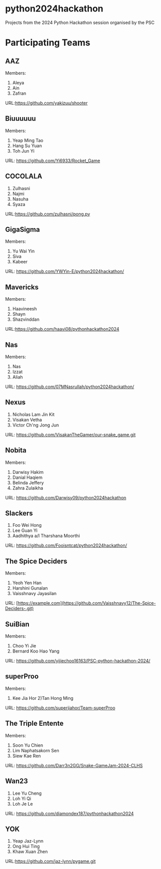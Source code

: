 # python2024hackathon
Projects from the 2024 Python Hackathon session organised by the PSC

# Participating Teams

## AAZ

Members:

1. Aleya
2. Ain
3. Zafran

URL:https://github.com/yakizuu/shooter

## Biuuuuuu

Members:

1. Yeap Ming Tao
2. Hang Su Yuan
3. Toh Jun Yi

URL: https://github.com/Yi6933/Rocket_Game

## COCOLALA
1. Zulhasni
2. Najmi
3. Nasuha
4. Syaza

URL:https://github.com/zulhasni/pong.py

## GigaSigma

Members:

1. Yu Wai Yin
2. Siva
3. Kabeer

URL: https://github.com/YWYin-E/python2024hackathon/

## Mavericks 

Members: 

1. Haavineesh
2. Shayn
3. Shazvinddan

URL:https://github.com/haavi08/pythonhackathon2024

## Nas

Members:

1. Nas
2. Izzat
3. Aliah

URL: https://github.com/07MNasrullah/python2024hackathon/

## Nexus
1. Nicholas Lam Jin Kit
2. Visakan Vetha
3. Victor Ch'ng Jong Jun

URL: https://github.com/VisakanTheGamer/our-snake_game.git

## Nobita

Members:
1. Darwisy Hakim
2. Danial Haqiem
3. Belinda Jeffery
4. Zahra Zulaikha

URL: https://github.com/Darwisy09/python2024hackathon

## Slackers
1. Foo Wei Hong
2. Lee Guan Yi
3. Aadhithya a/l Tharshana Moorthi

URL: https://github.com/Fooisntcat/python2024hackathon/

## The Spice Deciders

Members:

1. Yeoh Yen Han 
2. Harshini Gunalan
3. Vaisshnavy Jayasilan

URL: [https://example.com](https://github.com/Vaisshnavy12/The-Spice-Deciders-.git)

## SuiBian

Members:

1. Choo Yi Jie
2. Bernard Koo Hao Yang

URL: https://github.com/yijiechoo16163/PSC-python-hackathon-2024/

## superProo

Members:

1) Kee Jia Hor
2)Tan Hong Ming

URL: https://github.com/superjiahor/Team-superProo

## The Triple Entente

Members: 

1. Soon Yu Chien
2. Lim Naphatsakorn Sen
3. Siew Kae Ren

URL: https://github.com/Darr3n2GG/Snake-GameJam-2024-CLHS

## Wan23
1. Lee Yu Cheng
2. Loh Yi Qi
3. Loh Je Le

URL: https://github.com/diamondex187/pythonhackathon2024

## YOK
1. Yeap Jaz-Lynn
2. Ong Hui Ting
3. Khaw Xuan Zhen

URL:https://github.com/jaz-lynn/pygame.git

